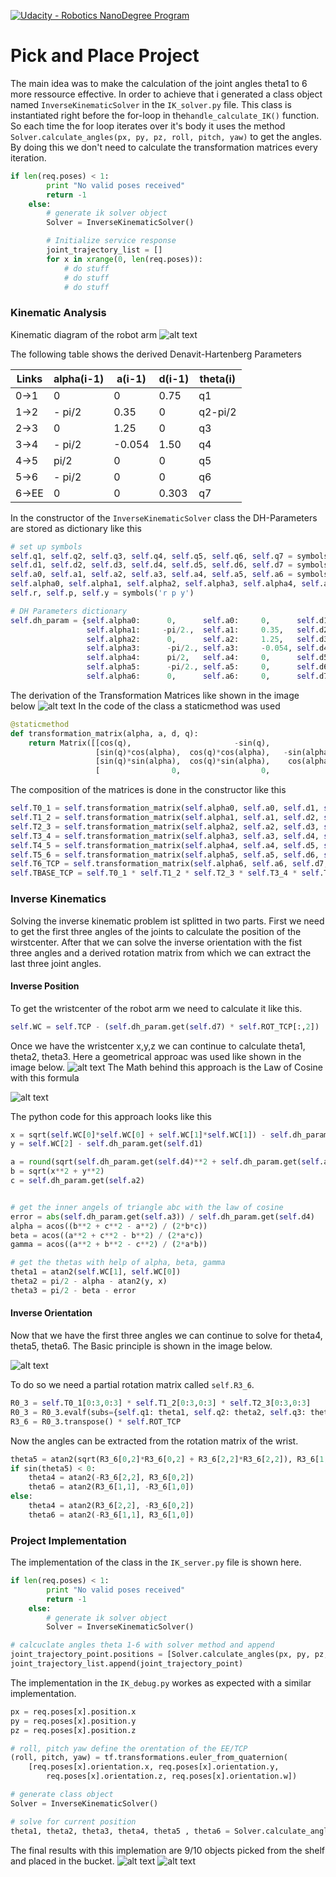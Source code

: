 [![Udacity - Robotics NanoDegree Program](https://s3-us-west-1.amazonaws.com/udacity-robotics/Extra+Images/RoboND_flag.png)](https://www.udacity.com/robotics)
# Pick and Place Project


[//]: # (Image References)
[image1]: ./pics/dh.png
[image2]: ./pics/T.png
[image3]: ./pics/abc.png
[image4]: ./pics/euler.png
[image5]: ./pics/law.png
[image6]: ./pics/robot1.png
[image7]: ./pics/robot2.png

The main idea was to make the calculation of the joint angles theta1 to 6 more ressource effective. In order to achieve that i generated a class object named `InverseKinematicSolver`
in the `IK_solver.py` file. This class is instantiated right before the for-loop in the`handle_calculate_IK()` function. So each time the for loop iterates over it's body it uses the method 
`Solver.calculate_angles(px, py, pz, roll, pitch, yaw)` to get the angles. By doing this we don't need to calculate the transformation matrices every iteration.
```python
if len(req.poses) < 1:
        print "No valid poses received"
        return -1
    else:
    	# generate ik solver object
    	Solver = InverseKinematicSolver()

        # Initialize service response
        joint_trajectory_list = []
        for x in xrange(0, len(req.poses)):
            # do stuff
            # do stuff
            # do stuff
```
### Kinematic Analysis
Kinematic diagram of the robot arm
![alt text][image1]

The following table shows the derived Denavit-Hartenberg Parameters 

Links | alpha(i-1) | a(i-1) | d(i-1) | theta(i)
--- | --- | --- | --- | ---
0->1  | 0      | 0      | 0.75  | q1
1->2  | - pi/2 | 0.35   | 0     | q2-pi/2
2->3  | 0      | 1.25   | 0     | q3
3->4  | - pi/2 | -0.054 | 1.50  | q4
4->5  | pi/2   | 0      | 0     | q5
5->6  | - pi/2 | 0      | 0     | q6
6->EE | 0      | 0      | 0.303 | q7

In the constructor of the  `InverseKinematicSolver` class the DH-Parameters are stored as dictionary like this
```python
# set up symbols
self.q1, self.q2, self.q3, self.q4, self.q5, self.q6, self.q7 = symbols('q1:8') #joints
self.d1, self.d2, self.d3, self.d4, self.d5, self.d6, self.d7 = symbols('d1:8') #link offsets
self.a0, self.a1, self.a2, self.a3, self.a4, self.a5, self.a6 = symbols('a0:7') #link length
self.alpha0, self.alpha1, self.alpha2, self.alpha3, self.alpha4, self.alpha5, self.alpha6 = symbols('alpha0:7') #twist angles 
self.r, self.p, self.y = symbols('r p y')

# DH Parameters dictionary
self.dh_param = {self.alpha0:      0,      self.a0:     0,      self.d1:     0.75,       self.q1:     self.q1,      
                 self.alpha1:     -pi/2.,  self.a1:     0.35,   self.d2:     0,          self.q2:     self.q2-pi/2,            
                 self.alpha2:      0,      self.a2:     1.25,   self.d3:     0,          self.q3:     self.q3,      
                 self.alpha3:      -pi/2., self.a3:     -0.054, self.d4:     1.50,       self.q4:     self.q4,      
                 self.alpha4:      pi/2,   self.a4:     0,      self.d5:     0,          self.q5:     self.q5,      
                 self.alpha5:      -pi/2., self.a5:     0,      self.d6:     0,          self.q6:     self.q6,      
                 self.alpha6:      0,      self.a6:     0,      self.d7:     0.303,      self.q7:     0}
```
The derivation of the Transformation Matrices like shown in the image below
![alt text][image2]
In the code of the class a staticmethod was used
```python 
@staticmethod
def transformation_matrix(alpha, a, d, q):
    return Matrix([[cos(q),                       -sin(q),             0,              a],
                   [sin(q)*cos(alpha),  cos(q)*cos(alpha),   -sin(alpha),  -sin(alpha)*d],
                   [sin(q)*sin(alpha),  cos(q)*sin(alpha),    cos(alpha),   cos(alpha)*d],
                   [                0,                  0,             0,              1]])
```
The composition of the matrices is done in the constructor like this
```python 
self.T0_1 = self.transformation_matrix(self.alpha0, self.a0, self.d1, self.q1).subs(self.dh_param)
self.T1_2 = self.transformation_matrix(self.alpha1, self.a1, self.d2, self.q2).subs(self.dh_param)
self.T2_3 = self.transformation_matrix(self.alpha2, self.a2, self.d3, self.q3).subs(self.dh_param)
self.T3_4 = self.transformation_matrix(self.alpha3, self.a3, self.d4, self.q4).subs(self.dh_param)
self.T4_5 = self.transformation_matrix(self.alpha4, self.a4, self.d5, self.q5).subs(self.dh_param)
self.T5_6 = self.transformation_matrix(self.alpha5, self.a5, self.d6, self.q6).subs(self.dh_param)
self.T6_TCP = self.transformation_matrix(self.alpha6, self.a6, self.d7, self.q7).subs(self.dh_param)
self.TBASE_TCP = self.T0_1 * self.T1_2 * self.T2_3 * self.T3_4 * self.T4_5 * self.T5_6 * self.T6_TCP  
```

### Inverse Kinematics 
Solving the inverse kinematic problem ist splitted in two parts. First we need to get the first three angles of the joints to calculate the position of the wirstcenter. After that we can solve the inverse orientation with the fist three angles and a derived rotation matrix from which we can extract the last three joint angles.
#### Inverse Position
To get the wristcenter of the robot arm we need to calculate it like this.
```python 
self.WC = self.TCP - (self.dh_param.get(self.d7) * self.ROT_TCP[:,2])
```
Once we have the wristcenter x,y,z we can continue to calculate theta1, theta2, theta3. Here a geometrical approac was used like shown in the image below.
![alt text][image3]
The Math behind this approach is the Law of Cosine with this formula

![alt text][image5]

The python code for this approach looks like this
```python 
x = sqrt(self.WC[0]*self.WC[0] + self.WC[1]*self.WC[1]) - self.dh_param.get(self.a1)
y = self.WC[2] - self.dh_param.get(self.d1)

a = round(sqrt(self.dh_param.get(self.d4)**2 + self.dh_param.get(self.a3)**2), 4)
b = sqrt(x**2 + y**2)
c = self.dh_param.get(self.a2)


# get the inner angels of triangle abc with the law of cosine
error = abs(self.dh_param.get(self.a3)) / self.dh_param.get(self.d4)
alpha = acos((b**2 + c**2 - a**2) / (2*b*c))
beta = acos((a**2 + c**2 - b**2) / (2*a*c))
gamma = acos((a**2 + b**2 - c**2) / (2*a*b))

# get the thetas with help of alpha, beta, gamma
theta1 = atan2(self.WC[1], self.WC[0])
theta2 = pi/2 - alpha - atan2(y, x)
theta3 = pi/2 - beta - error
```
#### Inverse Orientation
Now that we have the first three angles we can continue to solve for theta4, theta5, theta6. 
The Basic principle is shown in the image below.

![alt text][image4]

To do so we need a partial rotation matrix called `self.R3_6`.
```python 
R0_3 = self.T0_1[0:3,0:3] * self.T1_2[0:3,0:3] * self.T2_3[0:3,0:3]
R0_3 = R0_3.evalf(subs={self.q1: theta1, self.q2: theta2, self.q3: theta3})
R3_6 = R0_3.transpose() * self.ROT_TCP
```
Now the angles can be extracted from the rotation matrix of the wrist.
```python 
theta5 = atan2(sqrt(R3_6[0,2]*R3_6[0,2] + R3_6[2,2]*R3_6[2,2]), R3_6[1,2])
if sin(theta5) < 0:
	theta4 = atan2(-R3_6[2,2], R3_6[0,2])
    theta6 = atan2(R3_6[1,1], -R3_6[1,0])
else:	
    theta4 = atan2(R3_6[2,2], -R3_6[0,2])
    theta6 = atan2(-R3_6[1,1], R3_6[1,0])
```

### Project Implementation
The implementation of the class in the `IK_server.py` file is shown here.
```python 
if len(req.poses) < 1:
        print "No valid poses received"
        return -1
    else:
        # generate ik solver object
        Solver = InverseKinematicSolver()
```

```python 
# calcuclate angles theta 1-6 with solver method and append
joint_trajectory_point.positions = [Solver.calculate_angles(px, py, pz, roll, pitch, yaw)]
joint_trajectory_list.append(joint_trajectory_point)
```

The implementation in the `IK_debug.py` workes as expected with a similar implementation.
```python 
px = req.poses[x].position.x
py = req.poses[x].position.y
pz = req.poses[x].position.z

# roll, pitch yaw define the orentation of the EE/TCP
(roll, pitch, yaw) = tf.transformations.euler_from_quaternion(
    [req.poses[x].orientation.x, req.poses[x].orientation.y,
        req.poses[x].orientation.z, req.poses[x].orientation.w])

# generate class object
Solver = InverseKinematicSolver()

# solve for current position 
theta1, theta2, theta3, theta4, theta5 , theta6 = Solver.calculate_angles(px, py, pz, roll, pitch, yaw)
```
The final results with this implemation are 9/10 objects picked from the shelf and placed in the bucket.
![alt text][image6]
![alt text][image7]




